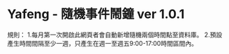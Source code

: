 # Yafeng - 隨機事件鬧鐘 ver 1.0.1
規則：
1.每月第一次開啟此網頁者會自動新增隨機兩個時間點至資料庫。
2.預設產生時間間隔至少一週，只產生在週一至週五9:00-17:00時間區間內。